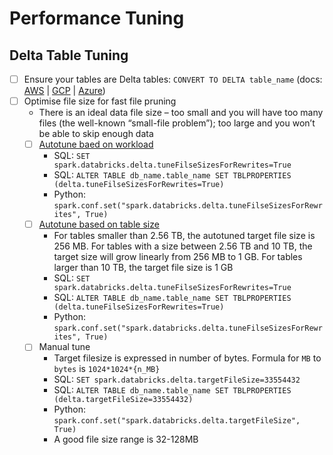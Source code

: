 # Performance Tuning

## Delta Table Tuning
- [ ] Ensure your tables are Delta tables: `CONVERT TO DELTA table_name` (docs: [AWS](https://docs.databricks.com/delta/porting.html#convert-to-delta-table) | [GCP](https://docs.gcp.databricks.com/delta/porting.html#convert-to-delta-table) | [Azure](https://docs.microsoft.com/en-gb/azure/databricks/delta/porting#convert-to-delta-table))
- [ ] Optimise file size for fast file pruning
    - There is an ideal data file size – too small and you will have too many files (the well-known “small-file problem”); too large and you won’t be able to skip enough data
    - [ ] [Autotune baed on workload](https://docs.databricks.com/delta/optimizations/file-mgmt.html#autotune-based-on-workload)
        - SQL: `SET spark.databricks.delta.tuneFilseSizesForRewrites=True`
        - SQL: `ALTER TABLE db_name.table_name SET TBLPROPERTIES (delta.tuneFilseSizesForRewrites=True)`
        - Python: `spark.conf.set("spark.databricks.delta.tuneFilseSizesForRewrites", True)`
    - [ ] [Autotune based on table size](https://docs.databricks.com/delta/optimizations/file-mgmt.html#autotune-based-on-table-size)
        - For tables smaller than 2.56 TB, the autotuned target file size is 256 MB. For tables with a size between 2.56 TB and 10 TB, the target size will grow linearly from 256 MB to 1 GB. For tables larger than 10 TB, the target file size is 1 GB
        - SQL: `SET spark.databricks.delta.tuneFilseSizesForRewrites=True`
        - SQL: `ALTER TABLE db_name.table_name SET TBLPROPERTIES (delta.tuneFilseSizesForRewrites=True)`
        - Python: `spark.conf.set("spark.databricks.delta.tuneFilseSizesForRewrites", True)`
    - [ ] Manual tune
        - Target filesize is expressed in number of bytes. Formula for `MB` to `bytes` is `1024*1024*{n_MB}`
        - SQL: `SET spark.databricks.delta.targetFileSize=33554432`
        - SQL: `ALTER TABLE db_name.table_name SET TBLPROPERTIES (delta.targetFileSize=33554432)`
        - Python: `spark.conf.set("spark.databricks.delta.targetFileSize", True)`
        - A good file size range is 32-128MB
